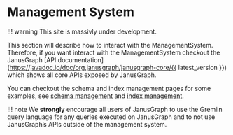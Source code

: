 # Management System

!!! warning
    This site is massivly under development.

This section will describe how to interact with the ManagementSystem. 
Therefore, if you want interact with the ManagementSystem checkout the 
JanusGraph [API documentation](https://javadoc.io/doc/org.janusgraph/janusgraph-core/{{ latest_version }}) which shows all core APIs exposed by JanusGraph. 

You can checkout the schema and index management pages for some examples, see [schema management](../schema/index.md) and [index management](../schema/index-management/index-lifecycle.md).

!!! note
    We **strongly** encourage all users of JanusGraph to use the Gremlin query
    language for any queries executed on JanusGraph and to not use
    JanusGraph’s APIs outside of the management system.
